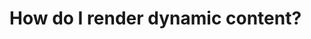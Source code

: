 # How do I render dynamic content?
<!--
from trame import start, update_state, get_state
from trame.layouts import SinglePage
from trame.html import vuetify

countdown_start = 10

button = vuetify.VInput(
    v_model=("countdown", countdown_start),  # Shared state reference with initial value
    classes="ma-8",  # spacing
)

layout = SinglePage("Counting down")
layout.title.content = "Counting down"
layout.content.children += [button]


async def change_timer():
    while True:
        await asyncio.sleep(1)
        (countdown,) = get_state("countdown")
        update_state("countdown", countdown - 1)


if __name__ == "__main__":
    start(layout)

    change_timer()
-->
